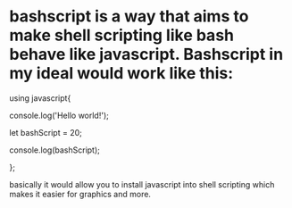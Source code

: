 # bashscript is a way that aims to make shell scripting like bash behave like javascript. Bashscript in my ideal would work like this:



using javascript{

console.log('Hello world!');



let bashScript = 20;



console.log(bashScript);




};

basically it would allow you to install javascript into shell scripting which makes it easier for graphics and more.
